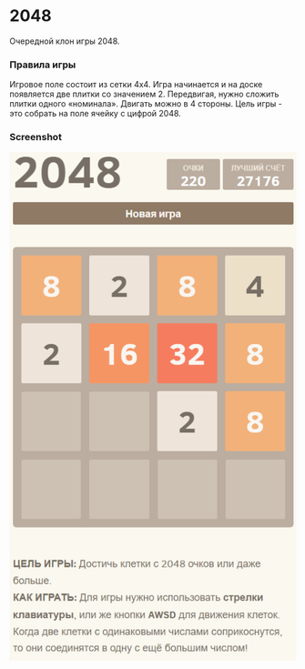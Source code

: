 # 2048
Очередной клон игры 2048.

### Правила игры
Игровое поле состоит из сетки 4х4.
Игра начинается и на доске появляется две плитки со значением 2.
Передвигая, нужно сложить плитки одного «номинала». Двигать можно в 4 стороны.
Цель игры - это собрать на поле ячейку с цифрой 2048.

### Screenshot

<p align="center">
  <img src="./style/imgs/Game-2048-Screen.png">
</p>
